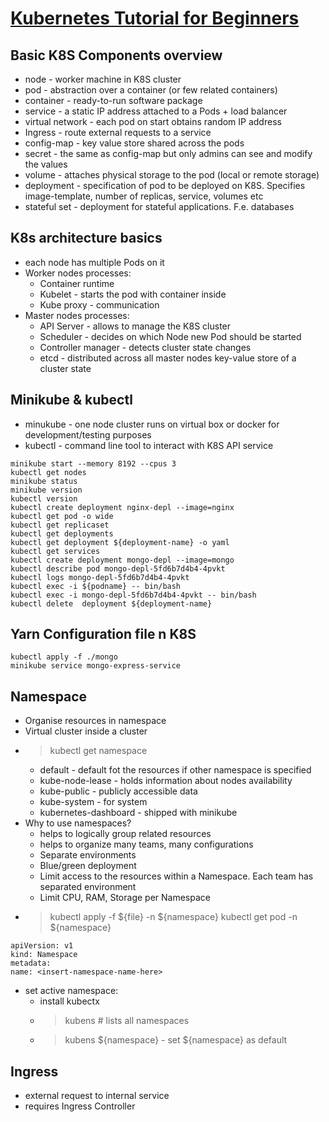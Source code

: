 # [Kubernetes Tutorial for Beginners](https://www.youtube.com/watch?v=X48VuDVv0do&t=10645s)

## Basic K8S Components overview
* node - worker machine in K8S cluster
* pod - abstraction over a container (or few related containers)
* container - ready-to-run software package
* service - a static IP address attached to a Pods + load balancer
* virtual network - each pod on start obtains random IP address
* Ingress - route external requests to a service
* config-map - key value store shared across the pods
* secret - the same as config-map but only admins can see and modify the values
* volume - attaches physical storage to the pod (local or remote storage)
* deployment - specification of pod to be deployed on K8S. Specifies image-template, number of replicas, service, volumes etc
* stateful set - deployment for stateful applications. F.e. databases

## K8s architecture basics
* each node has multiple Pods on it
* Worker nodes processes:
    * Container runtime
    * Kubelet - starts the pod with container inside
    * Kube proxy - communication
* Master nodes processes:
  * API Server - allows to manage the K8S cluster
  * Scheduler - decides on which Node new Pod should be started
  * Controller manager - detects cluster state changes
  * etcd - distributed across all master nodes key-value store of a cluster state

## Minikube & kubectl
* minukube - one node cluster runs on virtual box or docker for development/testing purposes
* kubectl - command line tool to interact with K8S API service
```
minikube start --memory 8192 --cpus 3
kubectl get nodes
minikube status
minikube version
kubectl version
kubectl create deployment nginx-depl --image=nginx
kubectl get pod -o wide
kubectl get replicaset
kubectl get deployments
kubectl get deployment ${deployment-name} -o yaml
kubectl get services
kubectl create deployment mongo-depl --image=mongo
kubectl describe pod mongo-depl-5fd6b7d4b4-4pvkt
kubectl logs mongo-depl-5fd6b7d4b4-4pvkt
kubectl exec -i ${podname} -- bin/bash
kubectl exec -i mongo-depl-5fd6b7d4b4-4pvkt -- bin/bash
kubectl delete  deployment ${deployment-name}
```

## Yarn Configuration file n K8S
```
kubectl apply -f ./mongo
minikube service mongo-express-service
```

## Namespace
- Organise resources in namespace
- Virtual cluster inside a cluster
- > kubectl get namespace
  - default - default fot the resources if other namespace is specified
  - kube-node-lease - holds information about nodes availability
  - kube-public - publicly accessible data
  - kube-system - for system
  - kubernetes-dashboard - shipped with minikube
- Why to use namespaces?
  - helps to logically group related resources
  - helps to organize many teams, many configurations
  - Separate environments
  - Blue/green deployment
  - Limit access to the resources within a Namespace. Each team has separated environment
  - Limit CPU, RAM, Storage per Namespace
- > kubectl apply -f ${file} -n ${namespace}
  > kubectl get pod -n ${namespace}
```
apiVersion: v1
kind: Namespace
metadata:
name: <insert-namespace-name-here>
```
- set active namespace: 
  - install kubectx
  - > kubens # lists all namespaces
  - > kubens ${namespace} - set ${namespace} as default

## Ingress
  * external request to internal service
  * requires Ingress Controller
